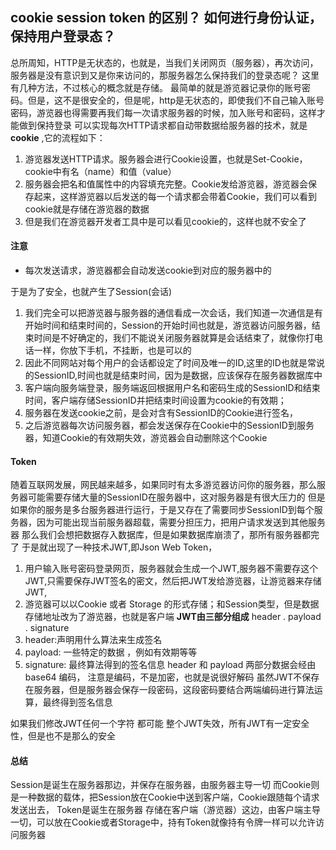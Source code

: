 ## cookie session token 的区别？ 如何进行身份认证，保持用户登录态？

总所周知，HTTP是无状态的，也就是，当我们关闭网页（服务器），再次访问，服务器是没有意识到又是你来访问的，那服务器怎么保持我们的登录态呢？
这里有几种方法，不过核心的概念就是存储。
最简单的就是游览器记录你的账号密码。但是，这不是很安全的，但是呢，http是无状态的，即使我们不自己输入账号密码，游览器也得需要再我们每一次请求服务器的时候，加入账号和密码，这样才能做到保持登录
可以实现每次HTTP请求都自动带数据给服务器的技术，就是**cookie** ,它的流程如下：
1. 游览器发送HTTP请求。服务器会进行Cookie设置，也就是Set-Cookie，cookie中有名（name）和值（value）
2. 服务器会把名和值属性中的内容填充完整。Cookie发给游览器，游览器会保存起来，这样游览器以后发送的每一个请求都会带着Cookie，我们可以看到cookie就是存储在游览器的数据
3. 但是我们在游览器开发者工具中是可以看见cookie的，这样也就不安全了
#### 注意
- 每次发送请求，游览器都会自动发送cookie到对应的服务器中的

于是为了安全，也就产生了Session(会话)
1. 我们完全可以把游览器与服务器的通信看成一次会话，我们知道一次通信是有开始时间和结束时间的，Session的开始时间也就是，游览器访问服务器，结束时间是不好确定的，我们不能说关闭服务器就算是会话结束了，就像你打电话一样，你放下手机，不挂断，也是可以的
2. 因此不同网站对每个用户的会话都设定了时间及唯一的ID,这里的ID也就是常说的SessionID,时间也就是结束时间，因为是数据，应该保存在服务器数据库中
3. 客户端向服务端登录，服务端返回根据用户名和密码生成的SessionID和结束时间，客户端存储SessionID并把结束时间设置为cookie的有效期；
4. 服务器在发送cookie之前，是会对含有SessionID的Cookie进行签名，
5. 之后游览器每次访问服务器，都会发送保存在Cookie中的SessionID到服务器，知道Cookie的有效期失效，游览器会自动删除这个Cookie

#### Token

随着互联网发展，网民越来越多，如果同时有太多游览器访问你的服务器，那么服务器可能需要存储大量的SessionID在服务器中，这对服务器是有很大压力的
但是如果你的服务是多台服务器进行运行，于是又存在了需要同步SessionID到每个服务器，因为可能出现当前服务器超载，需要分担压力，把用户请求发送到其他服务器
那么我们会想把数据存入数据库，但是如果数据库崩溃了，那所有服务器都完了
于是就出现了一种技术JWT,即Json Web Token，

1. 用户输入账号密码登录网页，服务器就会生成一个JWT,服务器不需要存这个JWT,只需要保存JWT签名的密文，然后把JWT发给游览器，让游览器来存储JWT,
2. 游览器可以以Cookie 或者 Storage 的形式存储；和Session类型，但是数据存储地址改为了游览器，也就是客户端
**JWT由三部分组成**
header . payload . signature
1. header:声明用什么算法来生成签名
2. payload: 一些特定的数据 ，例如有效期等等
3. signature: 最终算法得到的签名信息
header 和 payload 两部分数据会经由 base64 编码， 注意是编码，不是加密，也就是说很好解码
虽然JWT不保存在服务器，但是服务器会保存一段密码，这段密码要结合两端编码进行算法运算，最终得到签名信息

如果我们修改JWT任何一个字符 都可能 整个JWT失效，所有JWT有一定安全性，但是也不是那么的安全


#### 总结
Session是诞生在服务器那边，并保存在服务器，由服务器主导一切
而Cookie则是一种数据的载体，把Session放在Cookie中送到客户端，Cookie跟随每个请求发送出去，
Token是诞生在服务器 存储在客户端（游览器）这边，由客户端主导一切，可以放在Cookie或者Storage中，持有Token就像持有令牌一样可以允许访问服务器